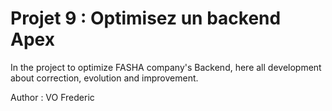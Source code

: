 # Projet 9 : Optimisez un backend Apex

In the project to optimize FASHA company's Backend, here all development about correction, evolution and improvement. 

Author : VO Frederic

